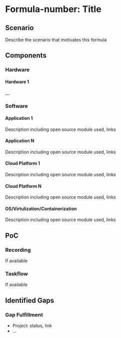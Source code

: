 # Formula-number: Title

## Scenario
Describe the scenario that motivates this formula

## Components

### Hardware
#### Hardware 1
#### ...

### Software
#### Application 1
Description including open source module used, links

#### Application N
Description including open source module used, links

#### Cloud Platform 1
Description including open source module used, links

#### Cloud Platform N
Description including open source module used, links

#### OS/Virtulization/Containerization
Description including open source module used, links


## PoC
### Recording
If available

### Taskflow
If available

## Identified Gaps

### Gap Fulfillment
* Project: status, link
* ...
